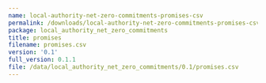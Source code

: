 ```yaml
---
name: local-authority-net-zero-commitments-promises-csv
permalink: /downloads/local-authority-net-zero-commitments-promises-csv/0_1
package: local_authority_net_zero_commitments
title: promises
filename: promises.csv
version: '0.1'
full_version: 0.1.1
file: /data/local_authority_net_zero_commitments/0.1/promises.csv
---
```

